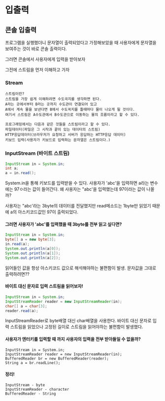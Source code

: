 # 입출력
## 콘솔 입출력
프로그램을 실행했더니 문자열이 출력되었다고 가정해보았을 때
사용자에게 문자열을 보여주는 것이 바로 콘솔 출력이다.

그러면 콘솔에서 사용자에게 입력을 받아보자

그전에 스트림을 먼저 이해하고 가자

### Stream
```
스트림이란?
스트림을 가장 쉽게 이해하려면 수도곡지를 생각하면 된다.
A라는 곳에서부터 B라는 곳까지 수도관이 연결되어 있고
A에서 계속 물을 보낸다면 B에서 수도꼭지를 틀때마다 물이 나오게 될 것이다.
여기서 스트림은 A수도관에서 B수도관으로 이동하는 물의 흐름이라고 할 수 있다.

프로그래밍에서는 다음과 같은 것들을 스트림이라고 할 수 있다.
파일데이터(파일은 그 시작과 끝이 있는 데이터의 스트림)
HTTP응답데이터(브라우저가 요청하고 서버가 응답하는 HTTP응답 데이터)
키보드 입력(사용자가 키보드로 입력하는 문자열은 스트림이다.)
```

### InputStream (바이트 스트림)
```Java
InputStream in = System.in;
int a;
a = in.read();
```
System.in을 통해 키보드를 입력받을 수 있다.
사용자가 'abc'을 입력하면 a라는 변수에는 97ㅇ라는 값이 들어간다.
왜 사용자는 "abc'을 입력했는데 97이라는 값이 나올까?


사용자는 "abc'라는 3byte의 데이터를 전달했지만 
read메소드는 1byte만 읽었기 때문에 a의 아스키코드값인 97이 출력되었다.

#### 그러면 사용자가 'abc'를 입력했을 때 3byte를 전부 읽고 싶다면?
```java
InputStream in = System.in;
byte[] a = new byte[3];
in.read(a);
System.out.println(a[0]);
System.out.println(a[1]);
System.out.println(a[2]);
```
읽어들인 값을 항상 아스키코드 값으로 해석해야하는 불편함이 발생.
문자값을 그대로 출력하려면??

#### 바이트 대신 문자로 입력 스트림을 읽어보자!
```java
InputStream in = System.in;
InputStreamReader reader = new InputStreamReader(in);
char[] a = char[3];
reader.read(a);
```
InputStreamReader로 byte배열 대신 char배열을 사용한다.
바이트 대신 문자로 입력 스트림을 읽었으나
고정된 길이로 스트림을 읽어야하는 불편함이 발생했다.

#### 사용자가 엔터키를 입력할 때 까지 사용자의 입력을 전부 받아들일 수 없을까?
```
InputStream in = System.in;
InputStreamReader reader = new InputStreamReader(in);
BufferedReader br = new BufferedReader(reader);
String a = br.readLine();
```

#### 정리!
```
InputStream - byte
InputStreamReader - character
BufferedReader - String
```
